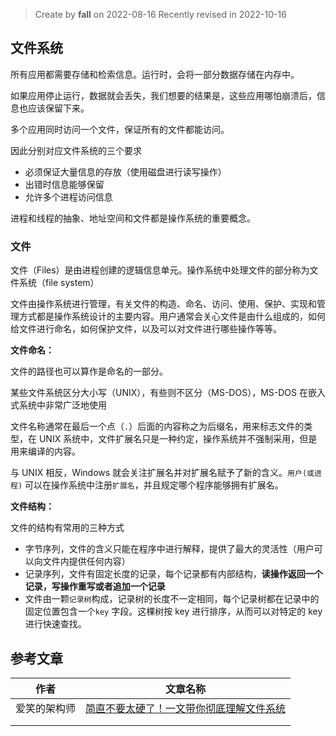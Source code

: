 > Create by **fall** on 2022-08-16
> Recently revised in 2022-10-16

## 文件系统

所有应用都需要存储和检索信息。运行时，会将一部分数据存储在内存中。

如果应用停止运行，数据就会丢失，我们想要的结果是，这些应用哪怕崩溃后，信息也应该保留下来。

多个应用同时访问一个文件，保证所有的文件都能访问。

因此分别对应文件系统的三个要求

- 必须保证大量信息的存放（使用磁盘进行读写操作）
- 出错时信息能够保留
- 允许多个进程访问信息

进程和线程的抽象、地址空间和文件都是操作系统的重要概念。

### 文件

文件（Files）是由进程创建的逻辑信息单元。操作系统中处理文件的部分称为文件系统（file system）

文件由操作系统进行管理，有关文件的构造、命名、访问、使用、保护、实现和管理方式都是操作系统设计的主要内容。用户通常会关心文件是由什么组成的，如何给文件进行命名，如何保护文件，以及可以对文件进行哪些操作等等。

**文件命名：**

文件的路径也可以算作是命名的一部分。

某些文件系统区分大小写（UNIX），有些则不区分（MS-DOS），MS-DOS 在嵌入式系统中非常广泛地使用

文件名称通常在最后一个点（`.`）后面的内容称之为后缀名，用来标志文件的类型，在 UNIX 系统中，文件扩展名只是一种约定，操作系统并不强制采用，但是用来编译的内容。

与 UNIX 相反，Windows 就会关注扩展名并对扩展名赋予了新的含义。`用户(或进程)` 可以在操作系统中注册`扩展名`，并且规定哪个程序能够拥有扩展名。

**文件结构：**

文件的结构有常用的三种方式

- 字节序列，文件的含义只能在程序中进行解释，提供了最大的灵活性（用户可以向文件内提供任何内容）
- 记录序列，文件有固定长度的记录，每个记录都有内部结构，**读操作返回一个记录，写操作重写或者追加一个记录**
- 文件由一颗`记录树`构成，记录树的长度不一定相同，每个记录树都在记录中的固定位置包含一个`key` 字段。这棵树按 key 进行排序，从而可以对特定的 key 进行快速查找。

## 参考文章

| 作者         | 文章名称                                                     |
| ------------ | ------------------------------------------------------------ |
| 爱笑的架构师 | [简直不要太硬了！一文带你彻底理解文件系统](https://juejin.cn/post/6844904102258819080) |
|              |                                                              |
|              |                                                              |

